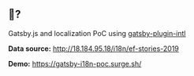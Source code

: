 ## 🧐?
Gatsby.js and localization PoC using [gatsby-plugin-intl](https://github.com/wiziple/gatsby-plugin-intl)


**Data source:** http://18.184.95.18/i18n/ef-stories-2019

**Demo:** https://gatsby-i18n-poc.surge.sh/
